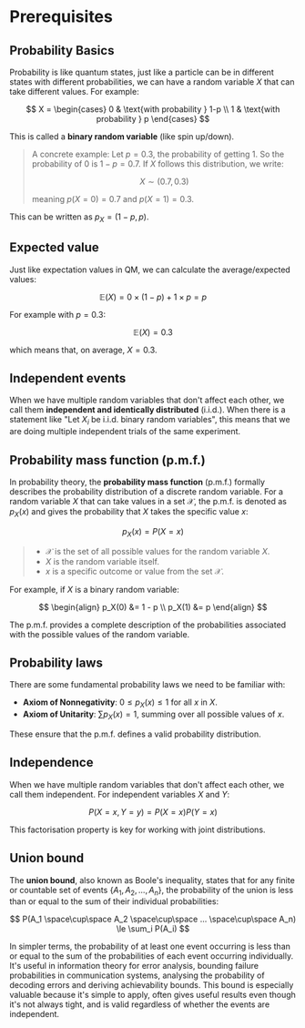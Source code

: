 # Prerequisites

## Probability Basics

Probability is like quantum states, just like a particle can be in different states with different probabilities, we can have a random variable $X$ that can take different values. For example:

$$
X = \begin{cases}
0 & \text{with probability } 1-p \\
1 & \text{with probability } p
\end{cases}
$$

This is called a **binary random variable** (like spin up/down).

> A concrete example: Let $p = 0.3$, the probability of getting $1$. So the probability of $0$ is $1 - p = 0.7$. If $X$ follows this distribution, we write:
>
> $$X \sim (0.7, 0.3)$$
>
> meaning $p(X=0) = 0.7$ and $p(X=1) = 0.3$.

This can be written as $p_X = (1-p, p)$.

## Expected value

Just like expectation values in QM, we can calculate the average/expected values:

$$
\mathbb E(X) = 0 \times (1-p) + 1 \times p = p
$$

For example with $p = 0.3$:

$$
\mathbb E(X) = 0.3
$$

which means that, on average, $X = 0.3$.

## Independent events

When we have multiple random variables that don't affect each other, we call them **independent and identically distributed** (i.i.d.). When there is a statement like "Let $X_i$ be i.i.d. binary random variables", this means that we are doing multiple independent trials of the same experiment.

## Probability mass function (p.m.f.)

In probability theory, the **probability mass function** (p.m.f.) formally describes the probability distribution of a discrete random variable. For a random variable $X$ that can take values in a set $\mathcal X$, the p.m.f. is denoted as $p_X(x)$ and gives the probability that $X$ takes the specific value $x$:

$$
p_X(x) = P(X = x)
$$

> - $\mathcal X$ is the set of all possible values for the random variable $X$.
> - $X$ is the random variable itself.
> - $x$ is a specific outcome or value from the set $\mathcal X$.

For example, if $X$ is a binary random variable:

$$
\begin{align}
p_X(0) &= 1 - p \\
p_X(1) &= p
\end{align}
$$

The p.m.f. provides a complete description of the probabilities associated with the possible values of the random variable.

## Probability laws

There are some fundamental probability laws we need to be familiar with:

- **Axiom of Nonnegativity**: $0 \le p_X(x) \le 1$ for all $x$ in $X$.
- **Axiom of Unitarity**: $\sum p_X(x) = 1$, summing over all possible values of $x$.

These ensure that the p.m.f. defines a valid probability distribution.

## Independence

When we have multiple random variables that don't affect each other, we call them independent. For independent variables $X$ and $Y$:

$$
P(X = x, Y=y) = P(X=x) P(Y=x)
$$

This factorisation property is key for working with joint distributions.

## Union bound

The **union bound**, also known as Boole's inequality, states that for any finite or countable set of events $\{ A_1, A_2, ..., A_n \}$, the probability of the union is less than or equal to the sum of their individual probabilities:

$$
P(A_1 \space\cup\space A_2 \space\cup\space ... \space\cup\space A_n) \le \sum_i P(A_i)
$$

In simpler terms, the probability of at least one event occurring is less than or equal to the sum of the probabilities of each event occurring individually. It's useful in information theory for error analysis, bounding failure probabilities in communication systems, analysing the probability of decoding errors and deriving achievability bounds. This bound is especially valuable because it's simple to apply, often gives useful results even though it's not always tight, and is valid regardless of whether the events are independent.
